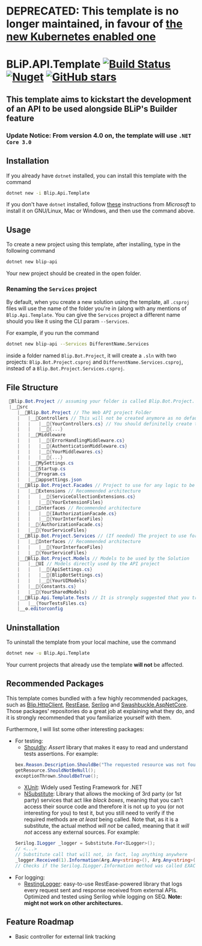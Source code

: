 # DEPRECATED: This template is no longer maintained, in favour of [the new Kubernetes enabled one](https://github.com/lfmundim/Blip.Api.Template.K8s)

# BLiP.API.Template [![Build Status](https://travis-ci.org/lfmundim/Blip.Api.Template.svg?branch=master)](https://travis-ci.org/lfmundim/Blip.Api.Template) [![Nuget](https://buildstats.info/nuget/Blip.Api.Template)](https://www.nuget.org/packages/blip.api.template) [![GitHub stars](https://img.shields.io/github/stars/lfmundim/Blip.Api.Template.svg)](https://github.com/lfmundim/Blip.Api.Template/stargazers)


## This template aims to kickstart the development of an API to be used alongside BLiP's Builder feature

### **Update Notice:** From version 4.0 on, the template will use `.NET Core 3.0`

## Installation
If you already have `dotnet` installed, you can install this template with the command
```sh
dotnet new -i Blip.Api.Template
```

If you don't have `dotnet` installed, follow [these](https://www.microsoft.com/net/learn/get-started-with-dotnet-tutorial) instructions from _Microsoft_ to install it on GNU/Linux, Mac or Windows, and then use the command above.

## Usage
To create a new project using this template, after installing, type in the following command
```sh
dotnet new blip-api
```
Your new project should be created in the open folder.

### Renaming the `Services` project
By default, when you create a new solution using the template, all `.csproj` files will use the name of the folder you're in (along with any mentions of `Blip.Api.Template`. You can give the `Services` project a different name should you like it using the CLI param `--Services`. 

For example, if you run the command

```bash
dotnet new blip-api --Services DifferentName.Services
```

inside a folder named `Blip.Bot.Project`, it will create a `.sln` with two projects: `Blip.Bot.Project.csproj` and `DifferentName.Services.csproj`, instead of a `Blip.Bot.Project.Services.csproj`.

## File Structure
```cs
 📁Blip.Bot.Project // assuming your folder is called Blip.Bot.Project. Whatever name you choose will replace all occurrences of that string in the sln
 |__📁src
    |__📁Blip.Bot.Project // The Web API project Folder
    |   |__📁Controllers // This will not be created anymore as no default Controllers are provided.
    |   |   |__📃{YourControllers.cs} // You should definitelly create the folder yourself
    |   |   |__📃{...}
    |   |__📁Middleware
    |   |   |__📃{ErrorHandlingMiddleware.cs}
    |   |   |__📃{AuthenticationMiddleware.cs}
    |   |   |__📃{YourMiddlewares.cs}
    |   |   |__📃{...}
    |   |__📃MySettings.cs
    |   |__📃Startup.cs
    |   |__📃Program.cs
    |   |__📃appsettings.json
    |__📁Blip.Bot.Project.Facades // Project to use for any logic to be handled
    |   |__📁Extensions // Recommended architecture
    |   |   |__📃{ServiceCollectionExtensions.cs}
    |   |   |__📃{YourExtensionFiles}
    |   |__📁Interfaces // Recommended architecture
    |   |   |__📃{IAuthorizationFacade.cs}
    |   |   |__📃{YourInterfaceFiles}
    |   |__📃{AuthorizationFacade.cs}
    |   |__📃{YourServiceFiles}
    |__📁Blip.Bot.Project.Services // (If needed) The project to use for 3rd party APIs to be consumed
    |   |__📁Interfaces // Recommended architecture
    |   |   |__📃{YourInterfaceFiles}
    |   |__📃{YourServiceFiles}
    |__📁Blip.Bot.Project.Models // Models to be used by the Solution
    |   |__📁UI // Models directly used by the API project
    |   |   |__📃{ApiSettings.cs}
    |   |   |__📃{BlipBotSettings.cs}
    |   |   |__📃{YourUIModels}
    |   |__📃{Constants.cs}
    |   |__📃{YourSharedModels}
    |__📁Blip.Api.Template.Tests // It is strongly suggested that you try to cover most parts of your code
    |   |__{YourTestsFiles.cs}
    |__⚙️.editorconfig
```

## Uninstallation
To uninstall the template from your local machine, use the command
```sh
dotnet new -u Blip.Api.Template
```
Your current projects that already use the template **will not** be affected.

## Recommended Packages
This template comes bundled with a few highly recommended packages, such as [Blip.HttpClient](https://github.com/lfmundim/Blip.HttpClient), [RestEase](https://github.com/canton7/RestEase), [Serilog](https://github.com/serilog/serilog) and [Swashbuckle.AspNetCore](https://github.com/domaindrivendev/Swashbuckle.AspNetCore). Those packages' repositories do a great job at explaining what they do, and it is strongly recommended that you familiarize yourself with them.

Furthermore, I will list some other interesting packages:
* For testing:
    * [Shouldly](https://github.com/shouldly/shouldly): *Assert* library that makes it easy to read and understand tests assertions. For example:
    ```cs
    bex.Reason.Description.ShouldBe("The requested resource was not found");
    getResource.ShouldNotBeNull();
    exceptionThrown.ShouldBeTrue();
    ```
    * [XUnit](https://github.com/xunit/xunit): Widely used Testing Framework for .NET
    * [NSubstitute](https://github.com/nsubstitute/NSubstitute): Library that allows the mocking of 3rd party (or 1st party) services that act like *black boxes*, meaning that you can't access their source code and therefore it is not up to you (or not interesting for you) to test it, but you still need to verify if the required methods are *at least* being called. Note that, as it is a substitute, the actual method *will not* be called, meaning that it *will not* access any external sources. For example:
    ```cs
    Serilog.ILogger _logger = Substitute.For<ILogger>();
    // <...>
    // Substitute call that will not, in fact, log anything anywhere
    _logger.Received(1).Information(Arg.Any<string>(), Arg.Any<string>()); 
    // Checks if the Serilog.ILogger.Information method was called EXACTLY one time with two params, where both of them are strings
    ```
* For logging:
    * [RestingLogger](https://github.com/lfmundim/RestingLogger): easy-to-use RestEase-powered library that logs every request sent and response received from external APIs. Optimized and tested using Serilog while logging on SEQ. **Note: might not work on other architectures.**

## Feature Roadmap
* Basic controller for external link tracking
